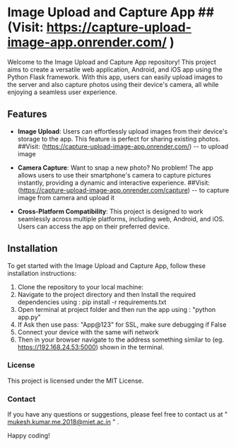 # Image Upload and Capture App ##(Visit: https://capture-upload-image-app.onrender.com/ )

Welcome to the Image Upload and Capture App repository! This project aims to create a versatile web application, Android, and iOS app using the Python Flask framework. With this app, users can easily upload images to the server and also capture photos using their device's camera, all while enjoying a seamless user experience.

## Features

- **Image Upload**: Users can effortlessly upload images from their device's storage to the app. This feature is perfect for sharing existing photos.
    ##Visit: (https://capture-upload-image-app.onrender.com/)  -- to upload image

- **Camera Capture**: Want to snap a new photo? No problem! The app allows users to use their smartphone's camera to capture pictures instantly, providing a dynamic and interactive experience.
    ##Visit: (https://capture-upload-image-app.onrender.com/capture)  -- to capture image from camera and upload it

- **Cross-Platform Compatibility**: This project is designed to work seamlessly across multiple platforms, including web, Android, and iOS. Users can access the app on their preferred device.

## Installation

To get started with the Image Upload and Capture App, follow these installation instructions:

1. Clone the repository to your local machine:
2. Navigate to the project directory and then Install the required dependencies using :  pip install -r requirements.txt
3. Open terminal at project folder and then run the app using : "python app.py" 
4. If Ask then use pass: "App@123" for SSL, make sure debugging if False
5. Connect your device with the same wifi network
6. Then in your browser navigate to the address something similar to (eg. https://192.168.24.53:5000) shown in the terminal.


### License

This project is licensed under the MIT License.

### Contact

If you have any questions or suggestions, please feel free to contact us at " mukesh.kumar.me.2018@miet.ac.in " .

Happy coding!
